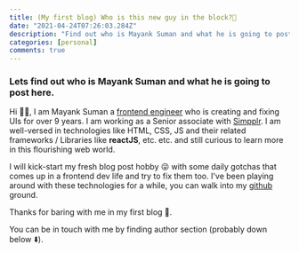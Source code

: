 ```yaml
---
title: (My first blog) Who is this new guy in the block?🤔
date: "2021-04-24T07:26:03.284Z"
description: "Find out who is Mayank Suman and what he is going to post here"
categories: [personal]
comments: true
---
```


### Lets find out who is Mayank Suman and what he is going to post here.

Hi 👋🏼, I am Mayank Suman a [frontend engineer](https://www.linkedin.com/in/mayanksuman/) who is creating and fixing UIs for over 9 years. I am working as a Senior associate with [Simpplr](https://www.simpplr.com/). I am well-versed in technologies like HTML, CSS, JS and their related frameworks / Libraries like **reactJS**, etc. etc. and still curious to learn more in this flourishing web world.

I will kick-start my fresh blog post hobby 😜 with some daily gotchas that comes up in a frontend dev life and try to fix them too.
I've been playing around with these technologies for a while, you can walk into my [github](https://github.com/mayank-suman/) ground.

Thanks for baring with me in my first blog 🥂.

You can be in touch with me by finding author section (probably down below ⬇️).
